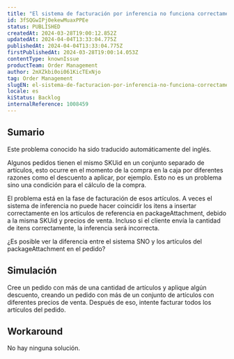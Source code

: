```yaml
---
title: "El sistema de facturación por inferencia no funciona correctamente cuando hay el mismo SKUid en diferentes elementos de la matriz."
id: 3fSQGwIPj0ekewMuaxPPEe
status: PUBLISHED
createdAt: 2024-03-28T19:00:12.852Z
updatedAt: 2024-04-04T13:33:04.775Z
publishedAt: 2024-04-04T13:33:04.775Z
firstPublishedAt: 2024-03-28T19:00:14.053Z
contentType: knownIssue
productTeam: Order Management
author: 2mXZkbi0oi061KicTExNjo
tag: Order Management
slugEN: el-sistema-de-facturacion-por-inferencia-no-funciona-correctamente-cuando-hay-el-mismo-skuid-en-diferentes-elementos-de-la-matriz
locale: es
kiStatus: Backlog
internalReference: 1008459
---
```


## Sumario

<div class="alert alert-info">
  <p>Este problema conocido ha sido traducido automáticamente del inglés.</p>
</div>


Algunos pedidos tienen el mismo SKUid en un conjunto separado de artículos, esto ocurre en el momento de la compra en la caja por diferentes razones como el descuento a aplicar, por ejemplo.
Esto no es un problema sino una condición para el cálculo de la compra.

El problema está en la fase de facturación de esos artículos. A veces el sistema de inferencia no puede hacer coincidir los itens a insertar correctamente en los artículos de referencia en packageAttachment, debido a la misma SKUid y precios de venta.
Incluso si el cliente envía la cantidad de itens correctamente, la inferencia será incorrecta.

¿Es posible ver la diferencia entre el sistema SNO y los artículos del packageAttachment en el pedido?



## Simulación


Cree un pedido con más de una cantidad de artículos y aplique algún descuento, creando un pedido con más de un conjunto de artículos con diferentes precios de venta. Después de eso, intente facturar todos los artículos del pedido.




## Workaround


No hay ninguna solución.





